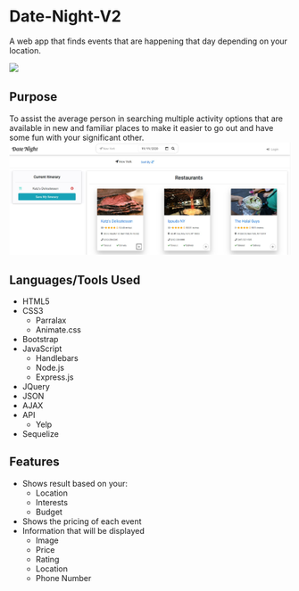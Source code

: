 # Date-Night-V2
A web app that finds events that are happening that day depending on your location.

![](public/images/homepage.PNG)

## Purpose
To assist the average person in searching multiple activity options that are available in new and familiar places to make it easier to go out and have some fun with your significant other. 
![](public/images/results.jpg)


## Languages/Tools Used
- HTML5
- CSS3
  - Parralax
  - Animate.css
- Bootstrap
- JavaScript
  - Handlebars
  - Node.js
  - Express.js
- JQuery
- JSON
- AJAX
- API
  - Yelp
- Sequelize

## Features
- Shows result based on your: 
  - Location 
  - Interests
  - Budget
- Shows the pricing of each event
- Information that will be displayed
  - Image
  - Price
  - Rating
  - Location
  - Phone Number
  

 

 

